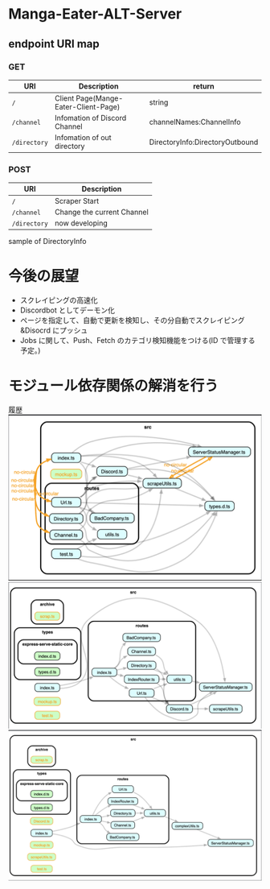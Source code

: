 # Manga-Eater-ALT-Server

## endpoint URI map

### GET

| URI          | Description                          | return                          |
| ------------ | ------------------------------------ | ------------------------------- |
| `/`          | Client Page(Mange-Eater-Client-Page) | string                          |
| `/channel`   | Infomation of Discord Channel        | channelNames:ChannelInfo        |
| `/directory` | Infomation of out directory          | DirectoryInfo:DirectoryOutbound |

### POST

| URI          | Description                |
| ------------ | -------------------------- |
| `/`          | Scraper Start              |
| `/channel`   | Change the current Channel |
| `/directory` | now developing             |

sample of DirectoryInfo

# 今後の展望

- スクレイピングの高速化
- Discordbot としてデーモン化
- ページを指定して、自動で更新を検知し、その分自動でスクレイピング&Disocrd にプッシュ
- Jobs に関して、Push、Fetch のカテゴリ検知機能をつける(ID で管理する予定。)


# モジュール依存関係の解消を行う

履歴
![履歴1](/assets/asset1.png)
![履歴2](/assets/asset2.png)
![履歴3](/assets/asset3.png)